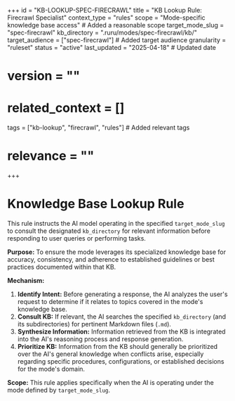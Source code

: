 +++
id = "KB-LOOKUP-SPEC-FIRECRAWL"
title = "KB Lookup Rule: Firecrawl Specialist"
context_type = "rules"
scope = "Mode-specific knowledge base access" # Added a reasonable scope
target_mode_slug = "spec-firecrawl"
kb_directory = ".ruru/modes/spec-firecrawl/kb/"
target_audience = ["spec-firecrawl"] # Added target audience
granularity = "ruleset"
status = "active"
last_updated = "2025-04-18" # Updated date
# version = ""
# related_context = []
tags = ["kb-lookup", "firecrawl", "rules"] # Added relevant tags
# relevance = ""
+++

# Knowledge Base Lookup Rule

This rule instructs the AI model operating in the specified `target_mode_slug` to consult the designated `kb_directory` for relevant information before responding to user queries or performing tasks.

**Purpose:** To ensure the mode leverages its specialized knowledge base for accuracy, consistency, and adherence to established guidelines or best practices documented within that KB.

**Mechanism:**

1.  **Identify Intent:** Before generating a response, the AI analyzes the user's request to determine if it relates to topics covered in the mode's knowledge base.
2.  **Consult KB:** If relevant, the AI searches the specified `kb_directory` (and its subdirectories) for pertinent Markdown files (`.md`).
3.  **Synthesize Information:** Information retrieved from the KB is integrated into the AI's reasoning process and response generation.
4.  **Prioritize KB:** Information from the KB should generally be prioritized over the AI's general knowledge when conflicts arise, especially regarding specific procedures, configurations, or established decisions for the mode's domain.

**Scope:** This rule applies specifically when the AI is operating under the mode defined by `target_mode_slug`.